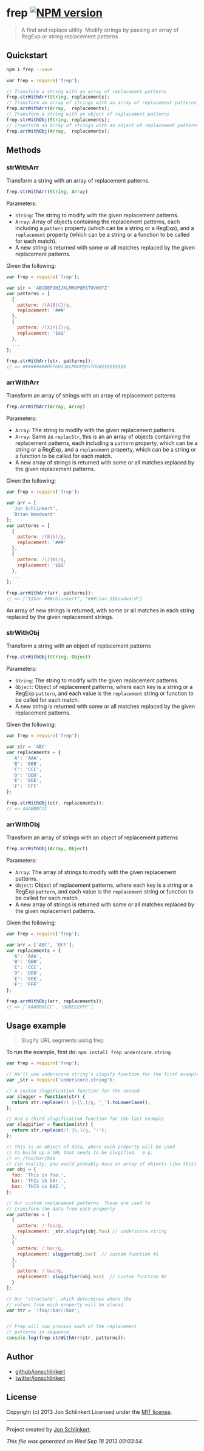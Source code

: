 # frep [![NPM version](https://badge.fury.io/js/frep.png)](http://badge.fury.io/js/frep)

> A find and replace utility. Modify strings by passing an array of RegExp or string replacement patterns


## Quickstart

```bash
npm i frep --save
```

```js
var frep = require('frep');

// Transform a string with an array of replacement patterns
frep.strWithArr(String, replacements);
// Transform an array of strings with an array of replacement patterns
frep.arrWithArr(Array,  replacements);
// Transform a string with an object of replacement patterns
frep.strWithObj(String, replacements);
// Transform an array of strings with an object of replacement patterns
frep.arrWithObj(Array,  replacements);
```



## Methods

### strWithArr
Transform a string with an array of replacement patterns.

```js
frep.strWithArr(String, Array)
```

Parameters:

* `String`: The string to modify with the given replacement patterns.
* `Array`: Array of objects containing the replacement patterns, each including a `pattern` property (which can be a string or a RegExp), and a `replacement` property (which can be a string or a function to be called for each match).
* A new string is returned with some or all matches replaced by the given replacement patterns.


Given the following:

```js
var frep = require('frep');

var str = 'ABCDEFGHIJKLMNOPQRSTUVWXYZ'
var patterns = [
  {
    pattern: /(A|B|C)/g,
    replacement: '###'
  },
  {
    pattern: /(X|Y|Z)/g,
    replacement: '$$$'
  },
  ...
];

frep.strWithArr(str, patterns));
// => #########DEFGHIJKLMNOPQRSTUVW$$$$$$$$$
```


### arrWithArr
Transform an array of strings with an array of replacement patterns

```js
frep.arrWithArr(Array, Array)
```

Parameters:

* `Array`: The string to modify with the given replacement patterns.
* `Array`: Same as `replacStr`, this is an an array of objects containing the replacement patterns, each including a `pattern` property, which can be a string or a RegExp, and a `replacement` property, which can be a string or a function to be called for each match.
* A new array of strings is returned with some or all matches replaced by the given replacement patterns.

Given the following:

```js
var frep = require('frep');

var arr = [
  'Jon Schlinkert',
  'Brian Woodward'
];
var patterns = [
  {
    pattern: /(B|S)/g,
    replacement: '###'
  },
  {
    pattern: /(J|W)/g,
    replacement: '$$$'
  },
  ...
];

frep.arrWithArr(arr, patterns));
// => ["$$$on ###chlinkert", "###rian $$$oodward"]
```

An array of new strings is returned, with some or all matches in each string replaced by the given replacement strings.



### strWithObj
Transform a string with an object of replacement patterns

```js
frep.strWithObj(String, Object)
```

Parameters:

* `String`: The string to modify with the given replacement patterns.
* `Object`: Object of replacement patterns, where each key is a string or a RegExp `pattern`, and each value is the `replacement` string or function to be called for each match.
* A new string is returned with some or all matches replaced by the given replacement patterns.


Given the following:

```js
var frep = require('frep');

var str = 'ABC'
var replacements = {
  'A': 'AAA',
  'B': 'BBB',
  'C': 'CCC',
  'D': 'DDD',
  'E': 'EEE',
  'F': 'FFF'
};

frep.strWithObj(str, replacements));
// => AAABBBCCC
```


### arrWithObj
Transform an array of strings with an object of replacement patterns

```js
frep.arrWithObj(Array, Object)
```

Parameters:

* `Array`: The array of strings to modify with the given replacement patterns.
* `Object`: Object of replacement patterns, where each key is a string or a RegExp `pattern`, and each value is the `replacement` string or function to be called for each match.
* A new array of strings is returned with some or all matches replaced by the given replacement patterns.


Given the following:

```js
var frep = require('frep');

var arr = ['ABC', 'DEF'];
var replacements = {
  'A': 'AAA',
  'B': 'BBB',
  'C': 'CCC',
  'D': 'DDD',
  'E': 'EEE',
  'F': 'FFF'
};

frep.arrWithObj(arr, replacements));
// => ['AAABBBCCC', 'DDDEEEFFF']
```


## Usage example

> Slugify URL segments using frep

To run the example, first do: `npm install frep underscore.string`

```js
var frep = require('frep');

// We'll use underscore string's slugify function for the first example
var _str = require('underscore.string');

// A custom slugification function for the second
var slugger = function(str) {
  return str.replace(/( |-|\.)/g, '_').toLowerCase();
};

// And a third slugification function for the last example
var sluggifier = function(str) {
  return str.replace(/( |\.)/g, '-');
};

// This is an object of data, where each property will be used
// to build up a URL that needs to be slugified.  e.g.
// => /foo/bar/baz
// (in reality, you would probably have an array of objects like this)
var obj = {
  foo: 'This is foo.',
  bar: 'ThIs iS bAr.',
  baz: 'THIS is BAZ.',
};

// Our custom replacement patterns. These are used to
// transform the data from each property
var patterns = [
  {
    pattern: /:foo/g,
    replacement: _str.slugify(obj.foo) // underscore.string
  },
  {
    pattern: /:bar/g,
    replacement: slugger(obj.bar)  // custom function #1
  },
  {
    pattern: /:baz/g,
    replacement: sluggifier(obj.baz)  // custom function #2
  }
];

// Our "structure", which determines where the
// values from each property will be placed.
var str = ':foo/:bar/:baz';


// Frep will now process each of the replacement
// patterns in sequence.
console.log(frep.strWithArr(str, patterns));
```


## Author

+ [github/jonschlinkert](http://github/jonschlinkert)
+ [twitter/jonschlinkert](http://twitter.com/jonschlinkert)


## License
Copyright (c) 2013 Jon Schlinkert
Licensed under the [MIT license](LICENSE-MIT).

***

Project created by [Jon Schlinkert](https://github.com/jonschlinkert).

_This file was generated on Wed Sep 18 2013 00:03:54._
